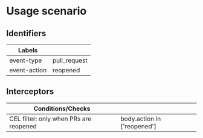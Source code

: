 # Usage scenario

## Identifiers

| Labels       |              |
| ------------ | ------------ |
| event-type   | pull_request |
| event-action | reopened     |

## Interceptors

| Conditions/Checks                    |                             |
| ------------------------------------ | --------------------------- |
| CEL filter: only when PRs are reopened | body.action in ['reopened'] |
